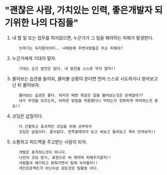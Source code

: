 # "괜찮은 사람, 가치있는 인력, 좋은개발자 되기위한 나의 다짐들"

1. 내 할 일 또는 업무를 하지않으면, 누군가가 그 일을 해야하는 피해가 발생한다.
         
          쓰레기는 되지말아야지.. 나때문에 주변사람들은 무슨 피해야?
            
2. 누군가에게 기대지 말자.

          기대는 순간 발전은 없다. 내 발전을 스스로 막지 말자!!
      
3. 물어보는 습관을 들이되, 물어볼 상황이 온다면 먼저 스스로 시도하거나 찾아보고 난 뒤 물어보자. 
    
          물어보는 습관은 좋다. 하지만 매번 똑같은 일을 물어보는것은 문제잖아??
          내가 무엇을 모르는지, 어떠한 방법을 적용했더니 막히는지 정확하게 파악하는것 중요!!
          
4. 코딩은 삽질이다.

          더 간결하고 효과적인 코딩을 위해 공부하자
          코딩은 삽질이다. 끝이없다. 만족할때까지 보고 써보고 돌려보고 계속 만져보자!!

5. 소통하고 피드백을 주고받는 사람이 되자.

          개발은 혼자하는것이 아니다.
          나만의 코딩 방식, 표현으로 써 재끼며 피해주지말자!!
          사람들과 얘기하고 맞춰가면서 팀에 녹아들자!!
          개인프로젝트가 아닌이상 모든것은 팀활동 이다.
          
